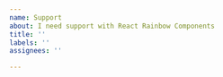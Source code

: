 ```yaml
---
name: Support
about: I need support with React Rainbow Components
title: ''
labels: ''
assignees: ''

---
```



